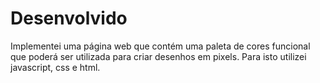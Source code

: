 # Desenvolvido
Implementei uma página web que contém uma paleta de cores funcional que poderá ser utilizada para criar desenhos em pixels. Para isto utilizei javascript, css e html.

